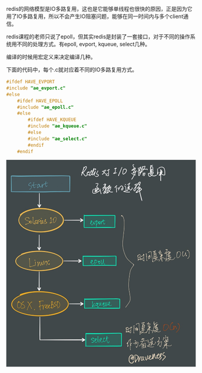 redis的网络模型是IO多路复用，这也是它能够单线程也很快的原因，正是因为它用了IO多路复用，所以不会产生IO阻塞问题，能够在同一时间内与多个client通信。

redis课程的老师只说了epoll，但其实redis是封装了一套接口，对于不同的操作系统用不同的处理方式。有epoll, evport, kqueue, select几种。

编译的时候用宏定义来决定编译几种。

下面的代码中，每个.c就对应着不同的IO多路复用方式。

```C
#ifdef HAVE_EVPORT
#include "ae_evport.c"
#else
    #ifdef HAVE_EPOLL
    #include "ae_epoll.c"
    #else
        #ifdef HAVE_KQUEUE
        #include "ae_kqueue.c"
        #else
        #include "ae_select.c"
        #endif
    #endif
```

![IO多路复用优先级](/assets/img/2016-11-26-redis-choose-io-function.jpg)